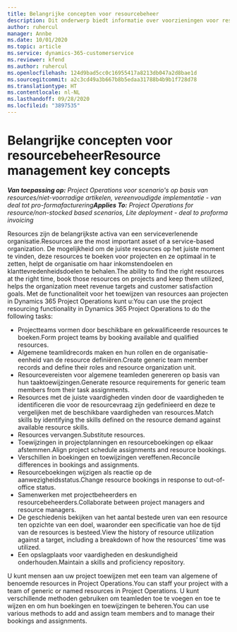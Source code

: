 ```yaml
---
title: Belangrijke concepten voor resourcebeheer
description: Dit onderwerp biedt informatie over voorzieningen voor resourcebeheer in Microsoft Dynamics Project Operations.
author: ruhercul
manager: Annbe
ms.date: 10/01/2020
ms.topic: article
ms.service: dynamics-365-customerservice
ms.reviewer: kfend
ms.author: ruhercul
ms.openlocfilehash: 124d9bad5cc0c16955417a8213db047a2d8bae1d
ms.sourcegitcommit: a2c3cd49a3b667b8b5edaa31788b4b9b1f728d78
ms.translationtype: HT
ms.contentlocale: nl-NL
ms.lasthandoff: 09/28/2020
ms.locfileid: "3897535"
---
```

# <a name="resource-management-key-concepts"></a><span data-ttu-id="0c2dd-103">Belangrijke concepten voor resourcebeheer</span><span class="sxs-lookup"><span data-stu-id="0c2dd-103">Resource management key concepts</span></span>

<span data-ttu-id="0c2dd-104">_**Van toepassing op:** Project Operations voor scenario's op basis van resources/niet-voorradige artikelen, vereenvoudigde implementatie - van deal tot pro-formafacturering_</span><span class="sxs-lookup"><span data-stu-id="0c2dd-104">_**Applies To:** Project Operations for resource/non-stocked based scenarios, Lite deployment - deal to proforma invoicing_</span></span>

<span data-ttu-id="0c2dd-105">Resources zijn de belangrijkste activa van een serviceverlenende organisatie.</span><span class="sxs-lookup"><span data-stu-id="0c2dd-105">Resources are the most important asset of a service-based organization.</span></span> <span data-ttu-id="0c2dd-106">De mogelijkheid om de juiste resources op het juiste moment te vinden, deze resources te boeken voor projecten en ze optimaal in te zetten, helpt de organisatie om haar inkomstendoelen en klanttevredenheidsdoelen te behalen.</span><span class="sxs-lookup"><span data-stu-id="0c2dd-106">The ability to find the right resources at the right time, book those resources on projects and keep them utilized, helps the organization meet revenue targets and customer satisfaction goals.</span></span> <span data-ttu-id="0c2dd-107">Met de functionaliteit voor het toewijzen van resources aan projecten in Dynamics 365 Project Operations kunt u:</span><span class="sxs-lookup"><span data-stu-id="0c2dd-107">You can use the project resourcing functionality in Dynamics 365 Project Operations to do the following tasks:</span></span>

- <span data-ttu-id="0c2dd-108">Projectteams vormen door beschikbare en gekwalificeerde resources te boeken.</span><span class="sxs-lookup"><span data-stu-id="0c2dd-108">Form project teams by booking available and qualified resources.</span></span>
- <span data-ttu-id="0c2dd-109">Algemene teamlidrecords maken en hun rollen en de organisatie-eenheid van de resource definiëren.</span><span class="sxs-lookup"><span data-stu-id="0c2dd-109">Create generic team member records and define their roles and resource organization unit.</span></span>
- <span data-ttu-id="0c2dd-110">Resourcevereisten voor algemene teamleden genereren op basis van hun taaktoewijzingen.</span><span class="sxs-lookup"><span data-stu-id="0c2dd-110">Generate resource requirements for generic team members from their task assignments.</span></span>
- <span data-ttu-id="0c2dd-111">Resources met de juiste vaardigheden vinden door de vaardigheden te identificeren die voor de resourcevraag zijn gedefinieerd en deze te vergelijken met de beschikbare vaardigheden van resources.</span><span class="sxs-lookup"><span data-stu-id="0c2dd-111">Match skills by identifying the skills defined on the resource demand against available resource skills.</span></span>
- <span data-ttu-id="0c2dd-112">Resources vervangen.</span><span class="sxs-lookup"><span data-stu-id="0c2dd-112">Substitute resources.</span></span>
- <span data-ttu-id="0c2dd-113">Toewijzingen in projectplanningen en resourceboekingen op elkaar afstemmen.</span><span class="sxs-lookup"><span data-stu-id="0c2dd-113">Align project schedule assignments and resource bookings.</span></span>
- <span data-ttu-id="0c2dd-114">Verschillen in boekingen en toewijzingen vereffenen.</span><span class="sxs-lookup"><span data-stu-id="0c2dd-114">Reconcile differences in bookings and assignments.</span></span>
- <span data-ttu-id="0c2dd-115">Resourceboekingen wijzigen als reactie op de aanwezigheidsstatus.</span><span class="sxs-lookup"><span data-stu-id="0c2dd-115">Change resource bookings in response to out-of-office status.</span></span>
- <span data-ttu-id="0c2dd-116">Samenwerken met projectbeheerders en resourcebeheerders.</span><span class="sxs-lookup"><span data-stu-id="0c2dd-116">Collaborate between project managers and resource managers.</span></span>
- <span data-ttu-id="0c2dd-117">De geschiedenis bekijken van het aantal bestede uren van een resource ten opzichte van een doel, waaronder een specificatie van hoe de tijd van de resources is besteed.</span><span class="sxs-lookup"><span data-stu-id="0c2dd-117">View the history of resource utilization against a target, including a breakdown of how the resources' time was utilized.</span></span>
- <span data-ttu-id="0c2dd-118">Een opslagplaats voor vaardigheden en deskundigheid onderhouden.</span><span class="sxs-lookup"><span data-stu-id="0c2dd-118">Maintain a skills and proficiency repository.</span></span>


<span data-ttu-id="0c2dd-119">U kunt mensen aan uw project toewijzen met een team van algemene of benoemde resources in Project Operations.</span><span class="sxs-lookup"><span data-stu-id="0c2dd-119">You can staff your project with a team of generic or named resources in Project Operations.</span></span> <span data-ttu-id="0c2dd-120">U kunt verschillende methoden gebruiken om teamleden toe te voegen en toe te wijzen en om hun boekingen en toewijzingen te beheren.</span><span class="sxs-lookup"><span data-stu-id="0c2dd-120">You can use various methods to add and assign team members and to manage their bookings and assignments.</span></span> 
